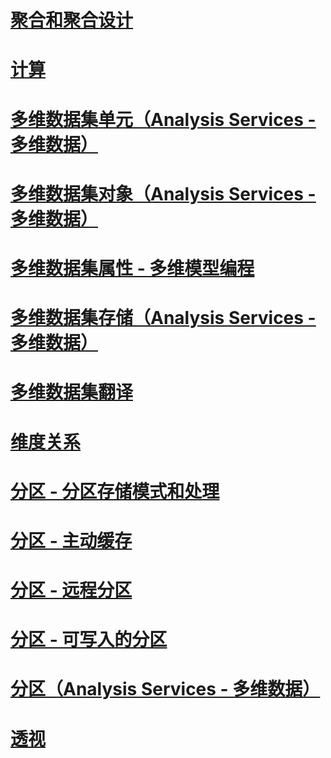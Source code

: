 # [聚合和聚合设计](aggregations-and-aggregation-designs.md)
# [计算](calculations.md)
# [多维数据集单元（Analysis Services - 多维数据）](cube-cells-analysis-services-multidimensional-data.md)
# [多维数据集对象（Analysis Services - 多维数据）](cube-objects-analysis-services-multidimensional-data.md)
# [多维数据集属性 - 多维模型编程](cube-properties-multidimensional-model-programming.md)
# [多维数据集存储（Analysis Services - 多维数据）](cube-storage-analysis-services-multidimensional-data.md)
# [多维数据集翻译](cube-translations.md)
# [维度关系](dimension-relationships.md)
# [分区 - 分区存储模式和处理](partitions-partition-storage-modes-and-processing.md)
# [分区 - 主动缓存](partitions-proactive-caching.md)
# [分区 - 远程分区](partitions-remote-partitions.md)
# [分区 - 可写入的分区](partitions-write-enabled-partitions.md)
# [分区（Analysis Services - 多维数据）](partitions-analysis-services-multidimensional-data.md)
# [透视](perspectives.md)
